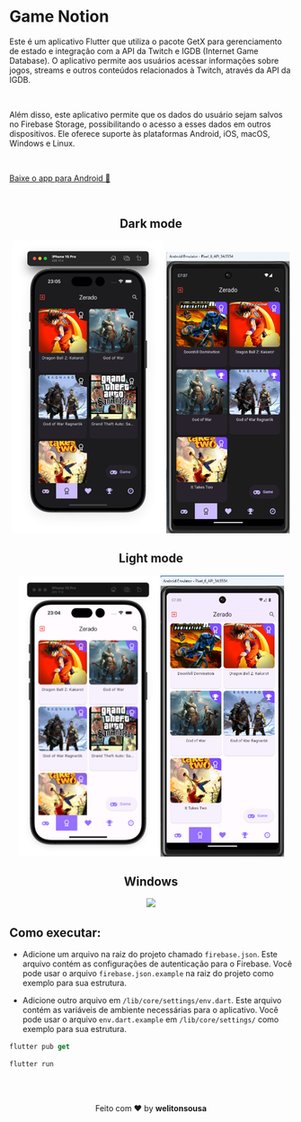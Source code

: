 # Game Notion


Este é um aplicativo Flutter que utiliza o pacote GetX para gerenciamento de estado e integração com a API da Twitch e IGDB (Internet Game Database). O aplicativo permite aos usuários acessar informações sobre jogos, streams e outros conteúdos relacionados à Twitch, através da API da IGDB.

<br>

Além disso, este aplicativo permite que os dados do usuário sejam salvos no Firebase Storage, possibilitando o acesso a esses dados em outros dispositivos. Ele oferece suporte às plataformas Android, iOS, macOS, Windows e Linux.

<br>

<a href="https://github.com/welitonsousa/game_notation/raw/main/assets/files/android.apk">Baixe o app para Android 🤖</a>

<br>

<h2 align="center">Dark mode</h2>
<p align="center">
    <img src="./assets/screenshots/ios-dark.png" width="270" height="520"/>
    <img src="./assets/screenshots/android-dark.png" width="220" height="500"/>
</p>

<h2 align="center">Light mode</h2>
<p align="center">
    <img src="./assets/screenshots/ios-light.png" width="250" height="500"/>
    <img src="./assets/screenshots/android-light.png" width="220" height="500"/>
</p>

<h2 align="center">Windows</h2>

<p align="center">
    <img src="./assets/screenshots/game-notion.gif" />

</p>


## Como executar:
- Adicione um arquivo na raiz do projeto chamado `firebase.json`. Este arquivo contém as configurações de autenticação para o Firebase. Você pode usar o arquivo `firebase.json.example` na raiz do projeto como exemplo para sua estrutura.

- Adicione outro arquivo em `/lib/core/settings/env.dart`. Este arquivo contém as variáveis de ambiente necessárias para o aplicativo. Você pode usar o arquivo `env.dart.example` em `/lib/core/settings/` como exemplo para sua estrutura.


```dart
flutter pub get
```
```dart
flutter run
```

<br>
<br>
<p align="center">
   Feito com ❤️ by <b>welitonsousa</b>
</p>
